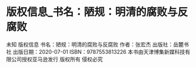 # 版权信息_书名：陋规：明清的腐败与反腐败

未知
版权信息
书名：陋规：明清的腐败与反腐败
作者：张宏杰
出版社：岳麓书社
出版日期：2020-07-01
ISBN：9787553813226
本书由天津博集新媒科技有限公司授权亚马逊发行
版权所有 侵权必究